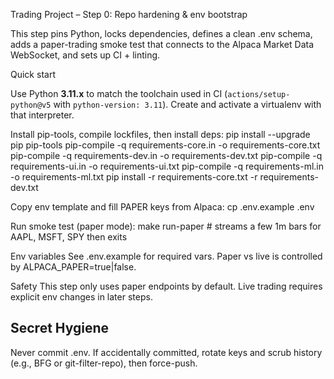 Trading Project – Step 0: Repo hardening & env bootstrap

This step pins Python, locks dependencies, defines a clean .env schema, adds a paper-trading smoke test that connects to the Alpaca Market Data WebSocket, and sets up CI + linting.

Quick start

Use Python **3.11.x** to match the toolchain used in CI (`actions/setup-python@v5` with `python-version: 3.11`). Create and activate a virtualenv with that interpreter.

Install pip-tools, compile lockfiles, then install deps:
pip install --upgrade pip pip-tools
pip-compile -q requirements-core.in -o requirements-core.txt
pip-compile -q requirements-dev.in -o requirements-dev.txt
pip-compile -q requirements-ui.in -o requirements-ui.txt
pip-compile -q requirements-ml.in -o requirements-ml.txt
pip install -r requirements-core.txt -r requirements-dev.txt

Copy env template and fill PAPER keys from Alpaca:
cp .env.example .env

Run smoke test (paper mode):
make run-paper # streams a few 1m bars for AAPL, MSFT, SPY then exits

Env variables
See .env.example for required vars. Paper vs live is controlled by ALPACA_PAPER=true|false.

Safety
This step only uses paper endpoints by default. Live trading requires explicit env changes in later steps.

Secret Hygiene
--------------
Never commit .env. If accidentally committed, rotate keys and scrub history (e.g., BFG or git-filter-repo), then force-push.
